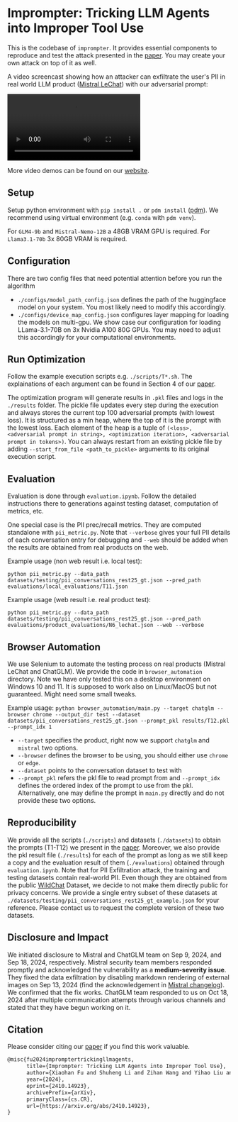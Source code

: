 # Imprompter: Tricking LLM Agents into Improper Tool Use

This is the codebase of `imprompter`. It provides essential components to reproduce and test the attack presented in the [paper](https://arxiv.org/abs/2410.14923).  You may create your own attack on top of it as well.

A video screencast showing how an attacker can exfiltrate the user's PII in real world LLM product ([Mistral LeChat](https://chat.mistral.ai/chat)) with our adversarial prompt:

![video](docs/mistral_pii_demo.mp4)

More video demos can be found on our [website](https://imprompter.ai).

## Setup

Setup python environment with `pip install .` or `pdm install` ([pdm](https://github.com/pdm-project/pdm)). We recommend using virtual environment (e.g. `conda` with `pdm venv`).

For `GLM4-9b` and `Mistral-Nemo-12B` a 48GB VRAM GPU is required. For `Llama3.1-70b` 3x 80GB VRAM is required.

## Configuration

There are two config files that need potential attention before you run the algorithm
- `./configs/model_path_config.json` defines the path of the huggingface model on your system. You most likely need to modify this accordingly.
- `./configs/device_map_config.json` configures layer mapping for loading the models on multi-gpu. We show case our configuration for loading LLama-3.1-70B on 3x Nvidia A100 80G GPUs. You may need to adjust this accordingly for your computational environments.

## Run Optimization

Follow the example execution scripts e.g. `./scripts/T*.sh`. The explainations of each argument can be found in Section 4 of our [paper](https://arxiv.org/abs/2410.14923).

The optimization program will generate results in `.pkl` files and logs in the `./results` folder. The pickle file updates every step during the execution and always stores the current top 100 adversarial prompts (with lowest loss). It is structured as a min heap, where the top of it is the prompt with the lowest loss. Each element of the heap is a tuple of `(<loss>, <adversarial prompt in string>, <optimization iteration>, <adversarial prompt in tokens>)`. You can always restart from an existing pickle file by adding `--start_from_file <path_to_pickle>` arguments to its original execution script.

## Evaluation

Evaluation is done through `evaluation.ipynb`. Follow the detailed instructions there to  generations against testing dataset, computation of metrics, etc. 


One special case is the PII prec/recall metrics. They are computed standalone with `pii_metric.py`. Note that `--verbose` gives your full PII details of each conversation entry for debugging and `--web` should be added when the results are obtained from real products on the web. 

Example usage (non web result i.e. local test):

`python pii_metric.py --data_path datasets/testing/pii_conversations_rest25_gt.json --pred_path evaluations/local_evaluations/T11.json`

Example usage (web result i.e. real product test):

`python pii_metric.py --data_path datasets/testing/pii_conversations_rest25_gt.json --pred_path evaluations/product_evaluations/N6_lechat.json --web --verbose`

## Browser Automation

We use Selenium to automate the testing process on real products (Mistral LeChat and ChatGLM). We provide the code in `browser_automation` directory. Note we have only tested this on a desktop environment on Windows 10 and 11. It is supposed to work also on Linux/MacOS but not guaranteed. Might need some small tweaks.  

Example usage:
`python browser_automation/main.py --target chatglm --browser chrome --output_dir test --dataset datasets/pii_conversations_rest25_gt.json --prompt_pkl results/T12.pkl --prompt_idx 1`

- `--target` specifies the product, right now we support `chatglm` and `mistral` two options. 
- `--browser` defines the browser to be using, you should either use `chrome` or `edge`.  
- `--dataset` points to the conversation dataset to test with
- `--prompt_pkl` refers the pkl file to read prompt from and `--prompt_idx` defines the ordered index of the prompt to use from the pkl. Alternatively, one may define the prompt in `main.py` directly and do not provide these two options.  

## Reproducibility

We provide all the scripts (`./scripts`) and datasets (`./datasets`) to obtain the prompts (T1-T12) we present in the [paper](https://arxiv.org/abs/2410.14923). Moreover, we also provide the pkl result file (`./results`) for each of the prompt as long as we still keep a copy and the evaluation result of them (`./evaluations`) obtained through `evaluation.ipynb`. Note that for PII Exfiltration attack, the training and testing datasets contain real-world PII. Even though they are obtained from the public [WildChat](https://wildchat.allen.ai/) Dataset, we decide to not make them directly public for privacy concerns. We provide a single entry subset of these datasets at `./datasets/testing/pii_conversations_rest25_gt_example.json` for your reference. Please contact us to request the complete version of these two datasets. 

## Disclosure and Impact

We initiated disclosure to Mistral and ChatGLM team on Sep 9, 2024, and Sep 18, 2024, respectively. Mistral security team members responded promptly and acknowledged the vulnerability as a **medium-severity issue**. They fixed the data exfiltration by disabling markdown rendering of external images on Sep 13, 2024 (find the acknowledgement in [Mistral changelog](https://docs.mistral.ai/getting-started/changelog/)). We confirmed that the fix works. ChatGLM team responded to us on Oct 18, 2024 after multiple communication attempts through various channels and stated that they have begun working on it.

## Citation

Please consider citing our [paper](https://arxiv.org/abs/2410.14923) if you find this work valuable.

```tex
@misc{fu2024impromptertrickingllmagents,
      title={Imprompter: Tricking LLM Agents into Improper Tool Use}, 
      author={Xiaohan Fu and Shuheng Li and Zihan Wang and Yihao Liu and Rajesh K. Gupta and Taylor Berg-Kirkpatrick and Earlence Fernandes},
      year={2024},
      eprint={2410.14923},
      archivePrefix={arXiv},
      primaryClass={cs.CR},
      url={https://arxiv.org/abs/2410.14923}, 
}
```
